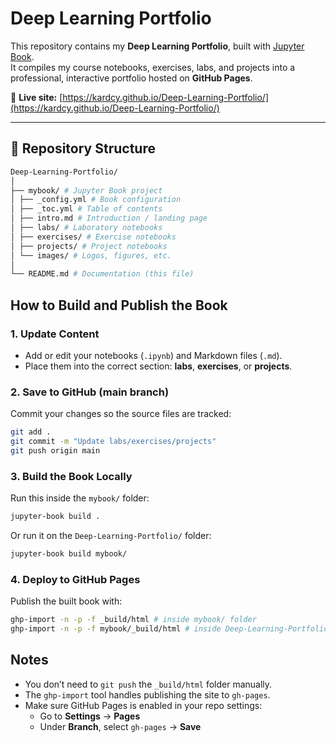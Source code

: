 # Deep Learning Portfolio  

This repository contains my **Deep Learning Portfolio**, built with [Jupyter Book](https://jupyterbook.org/).  
It compiles my course notebooks, exercises, labs, and projects into a professional, interactive portfolio hosted on **GitHub Pages**.  

🔗 **Live site:** [https://kardcy.github.io/Deep-Learning-Portfolio/](https://kardcy.github.io/Deep-Learning-Portfolio/)  

---

## 📂 Repository Structure  

```bash
Deep-Learning-Portfolio/
│
├── mybook/ # Jupyter Book project
│ ├── _config.yml # Book configuration
│ ├── _toc.yml # Table of contents
│ ├── intro.md # Introduction / landing page
│ ├── labs/ # Laboratory notebooks
│ ├── exercises/ # Exercise notebooks
│ ├── projects/ # Project notebooks
│ └── images/ # Logos, figures, etc.
│
└── README.md # Documentation (this file)
```

## How to Build and Publish the Book  

### 1. Update Content  
- Add or edit your notebooks (`.ipynb`) and Markdown files (`.md`).  
- Place them into the correct section: **labs**, **exercises**, or **projects**.  

### 2. Save to GitHub (main branch)  
Commit your changes so the source files are tracked:  

```bash
git add .
git commit -m "Update labs/exercises/projects"
git push origin main
```

### 3. Build the Book Locally  
Run this inside the `mybook/` folder:  

```bash
jupyter-book build .
```

Or run it on the `Deep-Learning-Portfolio/` folder:

```bash
jupyter-book build mybook/
```

### 4. Deploy to GitHub Pages
Publish the built book with:

```bash
ghp-import -n -p -f _build/html # inside mybook/ folder
ghp-import -n -p -f mybook/_build/html # inside Deep-Learning-Portfolio/ folder
```

## Notes
- You don’t need to `git push` the `_build/html` folder manually.
- The `ghp-import` tool handles publishing the site to `gh-pages`.
- Make sure GitHub Pages is enabled in your repo settings:
    - Go to **Settings** → **Pages**
    - Under **Branch**, select `gh-pages` → **Save**
